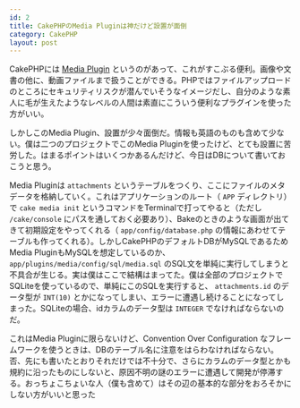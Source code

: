 ```yaml
---
id: 2
title: CakePHPのMedia Pluginは神だけど設置が面倒
category: CakePHP
layout: post
---
```



CakePHPには [Media Plugin](http://github.com/davidpersson/media) というのがあって、これがすこぶる便利。画像や文書の他に、動画ファイルまで扱うことができる。PHPではファイルアップロードのところにセキュリティリスクが潜んでいそうなイメージだし、自分のような素人に毛が生えたようなレベルの人間は素直にこういう便利なプラグインを使った方がいい。

しかしこのMedia Plugin、設置が少々面倒だ。情報も英語のものも含めて少ない。僕は二つのプロジェクトでこのMedia Pluginを使ったけど、とても設置に苦労した。はまるポイントはいくつかあるんだけど、今日はDBについて書いておこうと思う。

Media Pluginは `attachments` というテーブルをつくり、ここにファイルのメタデータを格納していく。これはアプリケーションのルート（ `APP` ディレクトリ）で `cake media init` というコマンドをTerminalで打ってやると（ただし `/cake/console` にパスを通しておく必要あり）、Bakeのときのような画面が出てきて初期設定をやってくれる（ `app/config/database.php` の情報にあわせてテーブルも作ってくれる）。しかしCakePHPのデフォルトDBがMySQLであるためMedia PluginもMySQLを想定しているのか、 `app/plugins/media/config/sql/media.sql` のSQL文を単純に実行してしまうと不具合が生じる。実は僕はここで結構はまってた。僕は全部のプロジェクトでSQLiteを使っているので、単純にこのSQLを実行すると、 `attachments.id` のデータ型が `INT(10)` とかになってしまい、エラーに遭遇し続けることになってしまった。SQLiteの場合、idカラムのデータ型は `INTEGER` でなければならないのだ。

これはMedia Pluginに限らないけど、Convention Over Configuration なフレームワークを使うときは、DBのテーブル名に注意をはらわなければならない。否、先にも書いたとおりそれだけでは不十分で、さらにカラムのデータ型とかも規約に沿ったものにしないと、原因不明の謎のエラーに遭遇して開発が停滞する。おっちょこちょいな人（僕も含めて）はその辺の基本的な部分をおろそかにしない方がいいと思った